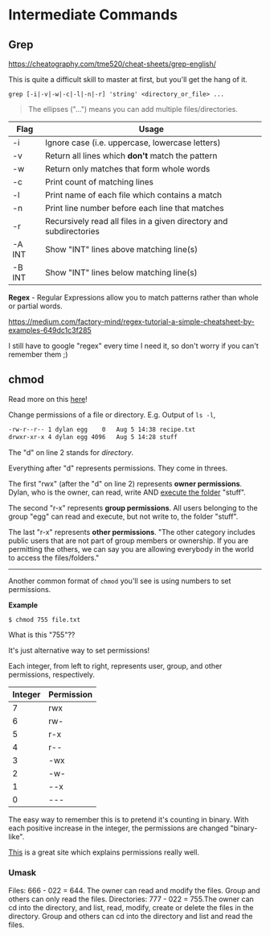 # Intermediate Commands

## Grep

https://cheatography.com/tme520/cheat-sheets/grep-english/

This is quite a difficult skill to master at first, but you'll get the hang of it. 

`grep [-i|-v|-w|-c|-l|-n|-r] 'string' <directory_or_file> ...`

> The ellipses ("...") means you can add multiple files/directories. 

| Flag | Usage |
| -- | -- |
| -i | Ignore case (i.e. uppercase, lowercase letters) |
| -v | Return all lines which **don't** match the pattern |
| -w | Return only matches that form whole words |
| -c | Print count of matching lines |
| -l | Print name of each file which contains a match |
| -n | Print line number before each line that matches |
| -r | Recursively read all files in a given directory and subdirectories |
| -A INT | Show "INT" lines above matching line(s) |
| -B INT | Show "INT" lines below matching line(s) |

**Regex** - Regular Expressions allow you to match patterns rather than whole or partial words.

https://medium.com/factory-mind/regex-tutorial-a-simple-cheatsheet-by-examples-649dc1c3f285 

I still have to google "regex" every time I need it, so don't worry if you can't remember them ;)

## chmod

Read more on this [here](https://linuxhint.com/give-user-folder-permission-linux/)!

Change permissions of a file or directory. E.g. Output of `ls -l`,

```bash
-rw-r--r-- 1 dylan egg    0   Aug 5 14:38 recipe.txt 
drwxr-xr-x 4 dylan egg 4096   Aug 5 14:28 stuff 
```

The "d" on line 2 stands for *directory*.

Everything after "d" represents permissions. They come in threes. 

The first "rwx" (after the "d" on line 2) represents **owner permissions**. Dylan, who is the owner, can read, write AND [execute the folder](https://unix.stackexchange.com/questions/150449/what-does-execute-permission-mean-on-a-folder) "stuff". 

The second "r-x" represents **group permissions**. All users belonging to the group "egg" can read and execute, but not write to, the folder "stuff".

The last "r-x" represents **other permissions**. "The other category includes public users that are not part of group members or ownership. If you are permitting the others, we can say you are allowing everybody in the world to access the files/folders."

---

Another common format of `chmod` you'll see is using numbers to set permissions.

**Example**

`$ chmod 755 file.txt`

What is this "755"??

It's just alternative way to set permissions!

Each integer, from left to right, represents user, group, and other permissions, respectively. 

| Integer | Permission |
| -- | -- |
| 7 | rwx |
| 6 | rw- |
| 5 | r-x |
| 4 | r-- |
| 3 | -wx |
| 2 | -w- |
| 1 | --x |
| 0 | --- |

The easy way to remember this is to pretend it's counting in binary. With each positive increase in the integer, the permissions are changed "binary-like".

[This](https://www.linuxscrew.com/chmod-777) is a great site which explains permissions really well.

### Umask



Files: 666 - 022 = 644. The owner can read and modify the files. Group and others can only read the files.
Directories: 777 - 022 = 755.The owner can cd into the directory, and list, read, modify, create or delete the files in the directory. Group and others can cd into the directory and list and read the files.